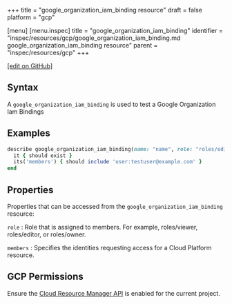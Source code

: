 +++
title = "google_organization_iam_binding resource"
draft = false
platform = "gcp"

[menu]
  [menu.inspec]
    title = "google_organization_iam_binding"
    identifier = "inspec/resources/gcp/google_organization_iam_binding.md google_organization_iam_binding resource"
    parent = "inspec/resources/gcp"
+++

[\[edit on GitHub\]](https://github.com/inspec/inspec-gcp/blob/master/docs/resources/google_organization_iam_binding.md)

## Syntax

A `google_organization_iam_binding` is used to test a Google Organization Iam Bindings

## Examples

```ruby
describe google_organization_iam_binding(name: "name", role: "roles/editor") do
  it { should exist }
  its('members') { should include 'user:testuser@example.com' }
end
```

## Properties

Properties that can be accessed from the `google_organization_iam_binding` resource:

`role`
: Role that is assigned to members. For example, roles/viewer, roles/editor, or roles/owner.

`members`
: Specifies the identities requesting access for a Cloud Platform resource.

## GCP Permissions

Ensure the [Cloud Resource Manager API](https://console.cloud.google.com/apis/library/cloudresourcemanager.googleapis.com/) is enabled for the current project.
